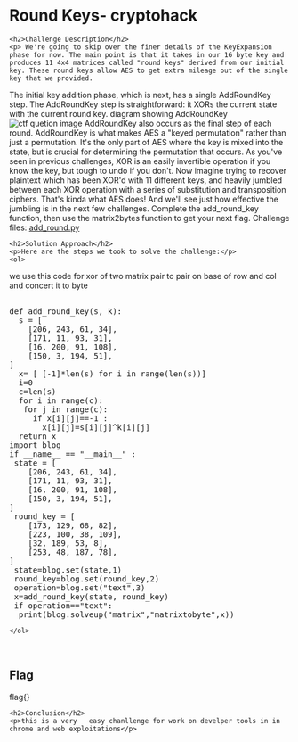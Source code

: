 
<!DOCTYPE html>
<html>
 
<body>
    <h1>Round Keys- cryptohack</h1>

    <h2>Challenge Description</h2>
    <p> We're going to skip over the finer details of the KeyExpansion phase for now. The main point is that it takes in our 16 byte key and produces 11 4x4 matrices called "round keys" derived from our initial key. These round keys allow AES to get extra mileage out of the single key that we provided.
The initial key addition phase, which is next, has a single AddRoundKey step. The AddRoundKey step is straightforward: it XORs the current state with the current round key.
diagram showing AddRoundKey
 <img src=" https://cybersecctf.github.io/blog/2024/practice/cryptohack/symmenticcryptography/RoundKeys/AddRoundKey.png" alt="ctf quetion image" class="inline"/>
 AddRoundKey also occurs as the final step of each round. AddRoundKey is what makes AES a "keyed permutation" rather than just a permutation. It's the only part of AES where the key is mixed into the state, but is crucial for determining the permutation that occurs.
As you've seen in previous challenges, XOR is an easily invertible operation if you know the key, but tough to undo if you don't. Now imagine trying to recover plaintext which has been XOR'd with 11 different keys, and heavily jumbled between each XOR operation with a series of substitution and transposition ciphers. That's kinda what AES does! And we'll see just how effective the jumbling is in the next few challenges.
Complete the add_round_key function, then use the matrix2bytes function to get your next flag.
Challenge files:
<a href="https://cybersecctf.github.io/blog/2024/practice/cryptohack/symmenticcryptography/RoundKeys/add_round_key.py">add_round.py</a>
</p>
 
    <h2>Solution Approach</h2>
    <p>Here are the steps we took to solve the challenge:</p>
    <ol>
we use this code for xor of two matrix pair to pair on base of row and col and concert it  to byte 

<pre>

def add_round_key(s, k):
  s = [
    [206, 243, 61, 34],
    [171, 11, 93, 31],
    [16, 200, 91, 108],
    [150, 3, 194, 51],
]
  x= [ [-1]*len(s) for i in range(len(s))]
  i=0
  c=len(s)
  for i in range(c):
   for j in range(c):
     if x[i][j]==-1 :
       x[i][j]=s[i][j]^k[i][j]
  return x      
import blog
if __name__ == "__main__" :
 state = [
    [206, 243, 61, 34],
    [171, 11, 93, 31],
    [16, 200, 91, 108],
    [150, 3, 194, 51],
]
 round_key = [
    [173, 129, 68, 82],
    [223, 100, 38, 109],
    [32, 189, 53, 8],
    [253, 48, 187, 78],
]
 state=blog.set(state,1)
 round_key=blog.set(round_key,2) 
 operation=blog.set("text",3)
 x=add_round_key(state, round_key)
 if operation=="text":
  print(blog.solveup("matrix","matrixtobyte",x))
</pre>
       
     
    </ol>
<br>
    <h2>Flag</h2>
    <p class="flag">flag{}
</p>

    <h2>Conclusion</h2>
    <p>this is a very   easy chanllenge for work on develper tools in in chrome and web exploitations</p>
</body>
</html>

 

